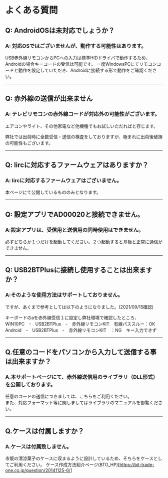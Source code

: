 # よくある質問

## Q: AndroidOSは未対応でしょうか？

### A: 対応OSではございませんが、動作する可能性はあります。

USB赤外線リモコンからPCへの入力は標準HIDドライバで動作するため、Androidの場合キーコードの受信は可能です。
一度WindowsPCにてリモコンコードと動作を設定していただき、Androidに接続する形で動作をご確認ください。

----

## Q: 赤外線の送信が出来ません

### A: テレビリモコンの赤外線コードが対応外の可能性がございます。
エアコンやライト、その他家電など他機種でもお試しいただればと存じます。

弊社では出荷時に全数受信・送信の検査をしておりますが、極まれに出荷後破損の可能性もございます。 

----

## Q: lircに対応するファームウェアはありますか？

### A: lircに対応するファームウェアはございません。
本ページにて公開しているもののみとなります。

----

## Q: 設定アプリでAD00020と接続できません。

### A:設定アプリは、受信用と送信用の同時使用はできません。  
必ずどちらか１つだけを起動してください。２つ起動すると基板と正常に通信ができません。

----

## Q: USB2BTPlusに接続し使用することは出来ますか？

### A:そのような使用方法はサポートしておりません。
ですが、あくまで参考としては以下のようになりました。(2021/09/15確認)  
  
キーボードのaを赤外線受信１に設定し弊社環境で確認したところ、  
WIN10PC　-　USB2BTPlus　-　赤外線リモコンKIT　有線パススルー：OK  
Android　-　USB2BTPlus　-　赤外線リモコンKIT　：NG　キー入力できず  

----

## Q.任意のコードをパソコンから入力して送信する事は出来ますか？

### A.本サポートページにて、赤外線送信用のライブラリ（DLL形式）を公開しております。
任意のコードの送信につきましては、こちらをご利用ください。  
また、対応フォーマット等に関しましてはライブラリのマニュアルを御覧ください。  

----

## Q.ケースは付属しますか？

### A.ケースは付属致しません。
市販の清涼菓子のケースに収まるように設計しているため、そちらをケースとしてご利用ください。
ケース作成方法紹介ページ(BTO_HP)[https://bit-trade-one.co.jp/question/20141125-6/]

